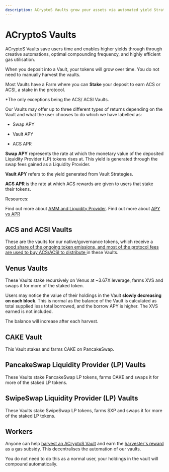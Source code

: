 ```yaml
---
description: ACryptoS Vaults grow your assets via automated yield Strategies.
---
```


# ACryptoS Vaults

ACryptoS Vaults save users time and enables higher yields through through creative automations, optimal compounding frequency, and highly efficient gas utilisation.

When you deposit into a Vault, your tokens will grow over time. You do not need to manually harvest the vaults.

Most Vaults have a Farm where you can **Stake** your deposit to earn ACS or ACSI, a stake in the protocol.

*The only exceptions being the ACS/ ACSI Vaults.

Our Vaults may offer up to three different types of returns depending on the Vault and what the user chooses to do which we have labelled as: 

- Swap APY

- Vault APY

- ACS APR

**Swap APY** represents the rate at which the monetary value of the deposited Liquidity Provider (LP) tokens rises at. 
This yield is generated through the swap fees gained as a Liquidity Provider. 


**Vault APY** refers to the yield generated from Vault Strategies.

**ACS APR** is the rate at which ACS rewards are given to users that stake their tokens.

Resources:

Find out more about [AMM and Liquidity Provider](https://academy.binance.com/en/articles/what-is-an-automated-market-maker-amm).
Find out more about [APY vs APR](https://academy.binance.com/en/ask/questions/apy-and-apr)

## ACS and ACSI Vaults

These are the vaults for our native/governance tokens, which receive a [good share of the ongoing token emissions, and most of the protocol fees are used to buy ACS/ACSI to distribute ](fees.md)in these Vaults.

## Venus Vaults 

These Vaults stake recursively on Venus at ~3.67X leverage, farms XVS and swaps it for more of the staked token.

Users may notice the value of their holdings in the Vault **slowly decreasing on each block**.
This is normal as the balance of the Vault is calculated as total supplied less total borrowed, and the borrow APY is higher. 
The XVS earned is not included. 

The balance will increase after each harvest.

## CAKE Vault

This Vault stakes and farms CAKE on PancakeSwap.

## PancakeSwap Liquidity Provider (LP) Vaults

These Vaults stake PancakeSwap LP tokens, farms CAKE and swaps it for more of the staked LP tokens.

## SwipeSwap Liquidity Provider (LP) Vaults

These Vaults stake SwipeSwap LP tokens, farms SXP and swaps it for more of the staked LP tokens.


## Workers

Anyone can help [harvest an ACryptoS Vault](https://app.acryptos.com/worker/) and earn the [harvester's reward](fees.md#all-vaults) as a gas subsidy. This decentralises the automation of our vaults. 

You do not need to do this as a normal user, your holdings in the vault will compound automatically.




